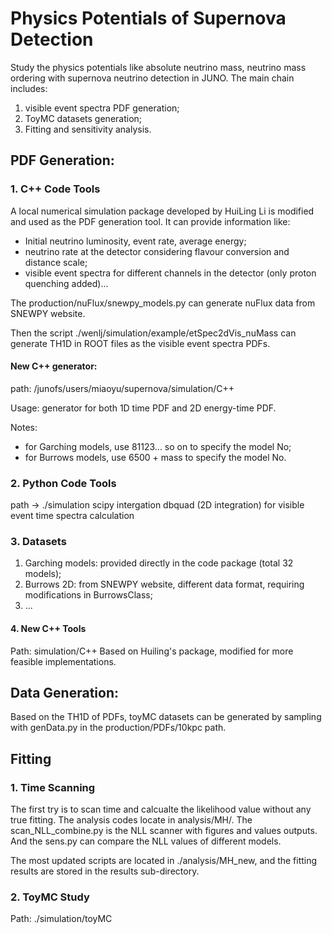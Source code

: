# Physics Potentials of Supernova Detection

Study the physics potentials like absolute neutrino mass, neutrino mass ordering with supernova neutrino detection in JUNO. The main chain includes:

1. visible event spectra PDF generation;
2. ToyMC datasets generation;
3. Fitting and sensitivity analysis.

## PDF Generation:
### 1. C++ Code Tools
A local numerical simulation package developed by HuiLing Li is modified and used as the PDF generation tool. It can provide information like:

- Initial neutrino luminosity, event rate, average energy;
- neutrino rate at the detector considering flavour conversion and distance scale;
- visible event spectra for different channels in the detector (only proton quenching added)...

The production/nuFlux/snewpy_models.py can generate nuFlux data from SNEWPY website.

Then the script ./wenlj/simulation/example/etSpec2dVis_nuMass can generate TH1D in ROOT files as the visible event spectra PDFs.

#### New C++ generator:  
path: /junofs/users/miaoyu/supernova/simulation/C++    

Usage: generator for both 1D time PDF and 2D energy-time PDF.

Notes: 
- for Garching models, use 81123... so on to specify the model No;
- for Burrows models, use 6500 + mass to specify the model No.

### 2. Python Code Tools
path -> ./simulation
scipy intergation dbquad (2D integration) for visible event time spectra calculation


### 3. Datasets
1. Garching models: provided directly in the code package (total 32 models);
2. Burrows 2D: from SNEWPY website, different data format, requiring modifications in BurrowsClass;
3. ...

#### 4. New C++ Tools
Path: simulation/C++
Based on Huiling's package, modified for more feasible implementations.

## Data Generation:
Based on the TH1D of PDFs, toyMC datasets can be generated by sampling with genData.py in the production/PDFs/10kpc path.

## Fitting
### 1. Time Scanning
The first try is to scan time and calcualte the likelihood value without any true fitting. The analysis codes locate in analysis/MH/. The scan_NLL_combine.py is the NLL scanner with figures and values outputs. And the sens.py can compare the NLL values of different models.

The most updated scripts are located in ./analysis/MH_new, and the fitting results are stored in the results sub-directory.

### 2. ToyMC Study
Path: ./simulation/toyMC


